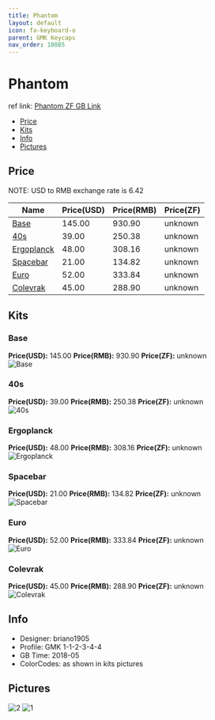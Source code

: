 ```yaml
---
title: Phantom 
layout: default
icon: fa-keyboard-o
parent: GMK Keycaps
nav_order: 10085
---
```


# Phantom 

ref link: [Phantom ZF GB Link](http://www.zfrontier.com/m/3634)

* [Price](#price)
* [Kits](#kits)
* [Info](#info)
* [Pictures](#pictures)


## Price  
NOTE: USD to RMB exchange rate is 6.42

| Name          | Price(USD)    |  Price(RMB) |  Price(ZF) |
| ------------- | ------------- |  ---------- |  --------- |
|[Base](#base)|145.00|930.90|unknown|
|[40s](#40s)|39.00|250.38|unknown|
|[Ergoplanck](#ergoplanck)|48.00|308.16|unknown|
|[Spacebar](#spacebar)|21.00|134.82|unknown|
|[Euro](#euro)|52.00|333.84|unknown|
|[Colevrak](#colevrak)|45.00|288.90|unknown|


## Kits
### Base
**Price(USD):** 145.00    **Price(RMB):** 930.90    **Price(ZF):** unknown    
<img src="{{ 'assets/images/gmk-keycaps/phantom/kits_pics/base.jpeg' | relative_url }}" alt="Base" class="image featured">

### 40s
**Price(USD):** 39.00    **Price(RMB):** 250.38    **Price(ZF):** unknown    
<img src="{{ 'assets/images/gmk-keycaps/phantom/kits_pics/40s.jpeg' | relative_url }}" alt="40s" class="image featured">

### Ergoplanck
**Price(USD):** 48.00    **Price(RMB):** 308.16    **Price(ZF):** unknown    
<img src="{{ 'assets/images/gmk-keycaps/phantom/kits_pics/ergoplanck.jpeg' | relative_url }}" alt="Ergoplanck" class="image featured">

### Spacebar
**Price(USD):** 21.00    **Price(RMB):** 134.82    **Price(ZF):** unknown    
<img src="{{ 'assets/images/gmk-keycaps/phantom/kits_pics/spacebar.jpeg' | relative_url }}" alt="Spacebar" class="image featured">

### Euro
**Price(USD):** 52.00    **Price(RMB):** 333.84    **Price(ZF):** unknown    
<img src="{{ 'assets/images/gmk-keycaps/phantom/kits_pics/euro.jpeg' | relative_url }}" alt="Euro" class="image featured">

### Colevrak
**Price(USD):** 45.00    **Price(RMB):** 288.90    **Price(ZF):** unknown    
<img src="{{ 'assets/images/gmk-keycaps/phantom/kits_pics/colevrak.jpeg' | relative_url }}" alt="Colevrak" class="image featured">


## Info
* Designer: briano1905
* Profile: GMK 1-1-2-3-4-4
* GB Time: 2018-05
* ColorCodes: as shown in kits pictures


## Pictures
<img src="{{ 'assets/images/gmk-keycaps/phantom/rendering_pics/2.jpg' | relative_url }}" alt="2" class="image featured">
<img src="{{ 'assets/images/gmk-keycaps/phantom/rendering_pics/1.jpg' | relative_url }}" alt="1" class="image featured">
